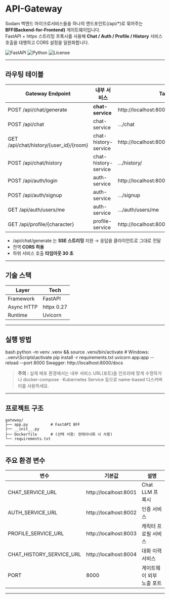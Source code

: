 # API-Gateway

Sodam 백엔드 마이크로서비스들을 하나의 엔드포인트(/api/*)로 묶어주는 **BFF(Backend-for-Frontend)** 게이트웨이입니다.  
FastAPI + httpx 스트리밍 프록시를 사용해 **Chat / Auth / Profile / History** 서비스 호출을 대행하고 CORS 설정을 일원화합니다.

![FastAPI](https://img.shields.io/badge/FastAPI-0.111.0-009688?logo=fastapi&logoColor=white)
![Python](https://img.shields.io/badge/python-3.11-blue)
![License](https://img.shields.io/badge/license-MIT-green)

---

##  라우팅 테이블

| Gateway Endpoint | 내부 서비스 | Target URL |
|------------------|-------------|------------|
| POST /api/chat/generate | **chat-service** | http://localhost:8001/api/chat/generate |
| POST /api/chat | chat-service | …/chat |
| GET  /api/chat/history/{user_id}/{room} | chat-history-service | http://localhost:8004/history/{user_id}/{room} |
| POST /api/chat/history | chat-history-service | …/history/ |
| POST /api/auth/login | auth-service | http://localhost:8002/login |
| POST /api/auth/signup | auth-service | …/signup |
| GET  /api/auth/users/me | auth-service | …/auth/users/me |
| GET  /api/profile/{character} | profile-service | http://localhost:8003/api/profile/{character} |

* /api/chat/generate 는 **SSE 스트리밍** 지원 → 응답을 클라이언트로 그대로 전달  
* 전역 **CORS 허용**  
* 하위 서비스 호출 **타임아웃 30 초**

---

##  기술 스택
| Layer | Tech |
|-------|------|
| Framework | FastAPI |
| Async HTTP | httpx 0.27 |
| Runtime | Uvicorn |

---

##  실행 방법

bash
python -m venv .venv && source .venv/bin/activate   # Windows: .\.venv\Scripts\activate
pip install -r requirements.txt
uvicorn app:app --reload --port 8000
Swagger: http://localhost:8000/docs


> **주의 :** 실제 배포 환경에서는 내부 서비스 URL(포트)을 인프라에 맞게 수정하거나
> docker-compose · Kubernetes Service 등으로 name-based 디스커버리를 사용하세요.

---

##  프로젝트 구조

```text
gateway/
├── app.py          # FastAPI BFF
├── __init__.py
├── Dockerfile      # (선택 사항: 컨테이너화 시 사용)
└── requirements.txt
```

---

##  주요 환경 변수

| 변수                         | 기본값                     | 설명             |
| -------------------------- | ----------------------- | -------------- |
| CHAT_SERVICE_URL         | http://localhost:8001 | Chat LLM 프록시   |
| AUTH_SERVICE_URL         | http://localhost:8002 | 인증 서비스         |
| PROFILE_SERVICE_URL      | http://localhost:8003 | 캐릭터 프로필 서비스    |
| CHAT_HISTORY_SERVICE_URL | http://localhost:8004 | 대화 이력 서비스      |
| PORT                     | 8000                    | 게이트웨이 외부 노출 포트 |

---

